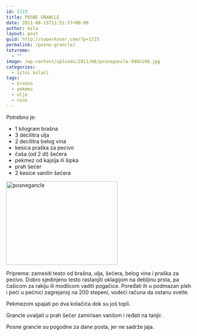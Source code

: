 ```yaml
---
id: 1723
title: POSNE GRANCLE
date: 2011-08-15T11:51:57+00:00
author: mila
layout: post
guid: http://superkuvar.com/?p=1723
permalink: /posne-grancle/
totvreme:
  - ""
image: /wp-content/uploads/2011/08/posnegancle-940x198.jpg
categories:
  - Sitni kolači
tags:
  - brašno
  - pekmez
  - ulje
  - vino
---
```

Potrebno je:

  * 1 kilogram brašna
  * 3 decilitra ulja
  * 2 decilitra belog vina
  * kesica praška za pecivo
  * čaša (od 2 dl) šećera
  * pekmez od kajsija ili šipka
  * prah šećer
  * 2 kesice vanilin šećera

[<img class="alignnone size-medium wp-image-9609" src="//superkuvar.com/wp-content/uploads/2011/08/posnegancle-300x225.jpg" alt="posnegancle" width="300" height="225" />](//superkuvar.com/wp-content/uploads/2011/08/posnegancle-e1430920016132.jpg)

Priprema: zamesiti testo od brašna, ulja, šećera, belog vina i praška za pecivo. Dobro sjedinjeno testo rastanjiti oklagijom na debljinu prsta, pa čašicom za rakiju ili modlicom vaditi pogačice. Poređati ih u podmazan pleh i peći u pećnici zagrejanoj na 200 stepeni, vodeći računa da ostanu svetle.

Pekmezom spajati po dva  kolačića dok su još topli.

Grancle uvaljati u prah šećer zamirisan vanilom i ređati na tanjir.

Posne grancle su pogodne za dane posta, jer ne sadrže jaja.